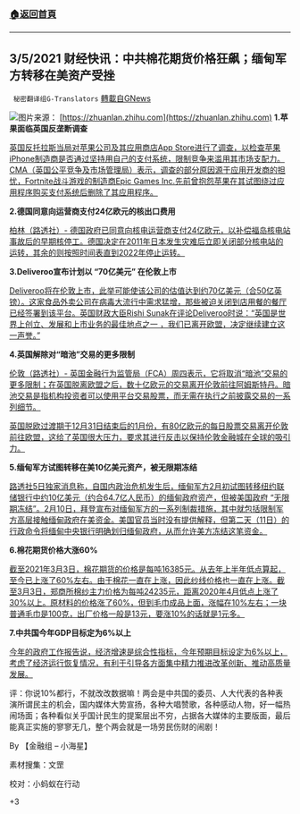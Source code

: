 ###  [:house:返回首頁](https://github.com/ourhimalayas/txt)
---

## 3/5/2021 财经快讯：中共棉花期货价格狂飙；缅甸军方转移在美资产受挫​
` 秘密翻译组G-Translators` [轉載自GNews](https://gnews.org/zh-hans/951358/)

![]()![](https://gnews.org/wp-content/uploads/2021/03/2021-03-06_011023.jpg)图片来源： [https://zhuanlan.zhihu.com](https://zhuanlan.zhihu.com)
**1.苹果面临英国反垄断调查**

[英国反托拉斯当局对苹果公司及其应用商店App Store进行了调查，以检查苹果iPhone制造商是否通过坚持用自己的支付系统，限制竞争来滥用其市场支配力。CMA（英国公平竞争及市场管理局）表示，调查的部分原因源于应用开发商的担忧，Fortnite战斗游戏的制造商Epic Games Inc.先前曾抱怨苹果在其试图绕过应用程序购买支付系统后删除了其应用程序。](https://www.newsmax.com/newsfront/CONSD-COS-CPR-GOV/2021/03/04/id/1012542/)

**2.德国同意向运营商支付24亿欧元的核出口费用**

[柏林（路透社）- 德国政府已同意向核电运营商支付24亿欧元，以补偿福岛核电站事故后的早期核停工。德国决定在2011年日本发生灾难后立即关闭部分核电站的运转，其余的则按照时间表直到2022年停止运转。](https://www.reuters.com/article/us-germany-nuclear-compensation/germany-agrees-to-pay-operators-2-4-billion-euros-for-nuclear-exit-faz-idUSKBN2AW2FI)

**3.Deliveroo宣布计划以 “70亿美元” 在伦敦上市**

[Deliveroo将在伦敦上市，此举可能使该公司的估值达到约70亿美元（合50亿英镑）。这家食品外卖公司在病毒大流行中需求猛增，那些被迫关闭到店用餐的餐厅已经签署到该平台。英国财政大臣Rishi Sunak在评论Deliveroo时说：“英国是世界上创立、发展和上市业务的最佳地点之一 ，我们已离开欧盟，决定继续建立这一声誉。”](https://www.bbc.co.uk/news/business-56279094)

**4.英国解除对“暗池”交易的更多限制**

[伦敦（路透社）- 英国金融行为监管局（FCA）周四表示，它将取消“暗池”交易的更多限制；在英国脱离欧盟之后，数十亿欧元的交易离开伦敦前往阿姆斯特丹。暗池交易是指机构投资者可以使用平台交易股票，而无需在执行之前披露交易的一系列细节。](https://www.reuters.com/article/us-britain-eu-markets/britain-lifts-more-curbs-on-dark-trading-to-limit-stocks-brexodus-idUSKBN2AW2HJ)

[英国脱欧过渡期于12月31日结束后的1月份，有80亿欧元的每日股票交易离开伦敦前往欧盟，这给了英国很大压力，要求其进行反击以保持伦敦金融城在全球的吸引力。](https://www.reuters.com/article/us-britain-eu-markets/britain-lifts-more-curbs-on-dark-trading-to-limit-stocks-brexodus-idUSKBN2AW2HJ)

**5.缅甸军方试图转移在美10亿美元资产，被无限期冻结**

[路透社5日独家消息称，自国内政治危机发生后，缅甸军方2月初试图转移纽约联储银行中约10亿美元（约合64.7亿人民币）的缅甸政府资产，但被美国政府 “无限期冻结”。2月10日，拜登宣布对缅甸军方的一系列制裁措施，其中就包括限制军方高层接触缅甸政府在美资金。美国官员当时没有提供解释，但第二天（11日）的行政命令将缅甸中央银行明确划归缅甸政府，从而允许美方冻结这笔资金。](https://www.sohu.com/a/454209914_115479?spm=smpc.home.top-news3.2.1614947440964PYggccf)

**6.棉花期货价格大涨60%**

[截至2021年3月3日，棉花期货的价格是每吨16385元。从去年上半年低点算起，至今已上涨了60%左右。由于棉花一直在上涨，因此纱线价格也一直在上涨。截至3月3日，郑商所棉纱主力价格为每吨24235元，距离2020年4月低点上涨了30%以上。原材料的价格涨了60%，但到毛巾成品上面，涨幅在10%左右；一块普通毛巾是100克，出厂价格一般是13元，要涨10%的话就是1元多。](https://ishare.ifeng.com/c/s/v004YyLMqUpJzNzPM7aix7nHcY0pNgb9myb05pBnHNN--A4VUhUKKCpYrNr6AWAeSm1LvY3zxANmYzSOb9A07SNEfgA____?spss=np&amp;aman=1cP40fIc67kef8q49b74b62d74Lc6f64180e01I305)

**7.中共国今年GDP目标定为6%以上**

[今年的政府工作报告说，经济增速是综合性指标，今年预期目标设定为6%以上，考虑了经济运行恢复情况，有利于引导各方面集中精力推进改革创新、推动高质量发展。](https://finance.sina.com.cn/china/2021-03-05/doc-ikftpnnz2583306.shtml)

评：你说10%都行，不就改改数据嘛！两会是中共国的委员、人大代表的各种表演所谓民主的机会，国内媒体大势宣扬，各种大唱赞歌，各种感动人物，好一幅热闹场面；各种看似关乎国计民生的提案层出不穷，占据各大媒体的主要版面，最后能真正实施的寥寥无几，整个两会就是一场劳民伤财的闹剧！

By 【金融组 – 小海星】

素材搜集：文罡

校对：小蚂蚁在行动

+3
